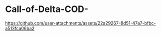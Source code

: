 # Call-of-Delta-COD-

https://github.com/user-attachments/assets/22a29267-8d51-47a7-bfbc-a513fca06ba2
